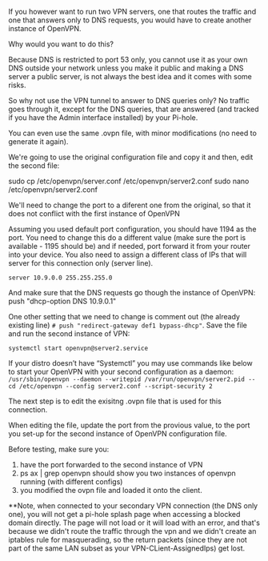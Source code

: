 If you however want to run two VPN servers, one that routes the traffic and one that answers only to DNS requests, you would have to create another instance of OpenVPN.

Why would you want to do this?

Because DNS is restricted to port 53 only, you cannot use it as your own DNS outside your network unless you make it public and making a DNS server a public server, is not always the best idea and it comes with some risks.

So why not use the VPN tunnel to answer to DNS queries only? No traffic goes through it, except for the DNS queries, that are answered (and tracked if you have the Admin interface installed) by your Pi-hole.

You can even use the same .ovpn file, with minor modifications (no need to generate it again).

We're going to use the original configuration file and copy it and then, edit the second file:

sudo cp /etc/openvpn/server.conf /etc/openvpn/server2.conf sudo nano /etc/openvpn/server2.conf

We'll need to change the port to a diferent one from the original, so that it does not conflict with the first instance of OpenVPN

Assuming you used default port configuration, you should have 1194 as the port. You need to change this do a different value (make sure the port is available - 1195 should be) and if needed, port forward it from your router into your device. You also need to assign a different class of IPs that will server for this connection only (server line).

`server 10.9.0.0 255.255.255.0` 

And make sure that the DNS requests go though the instance of OpenVPN: push "dhcp-option DNS 10.9.0.1"

One other setting that we need to change is comment out (the already existing line) `# push "redirect-gateway def1 bypass-dhcp"`.
Save the file and run the second instance of VPN:

`systemctl start openvpn@server2.service`

If your distro doesn’t have “Systemctl” you may use commands like below to start your OpenVPN with your second configuration as a daemon: 
`/usr/sbin/openvpn --daemon --writepid /var/run/openvpn/server2.pid --cd /etc/openvpn --config server2.conf --script-security 2`

The next step is to edit the exisitng .ovpn file that is used for this connection.

When editing the file, update the port from the provious value, to the port you set-up for the second instance of OpenVPN configuration file.

Before testing, make sure you:

1. have the port forwarded to the second instance of VPN
2. ps ax | grep openvpn should show you two instances of openvpn running (with different configs)
3. you modified the ovpn file and loaded it onto the client.

**Note, when connected to your secondary VPN connection (the DNS only one), you will not get a pi-hole splash page when accessing a blocked domain directly. The page will not load or it will load with an error, and that's because we didn't route the traffic through the vpn and we didn't create an iptables rule for masquerading, so the return packets (since they are not part of the same LAN subset as your VPN-CLient-AssignedIps) get lost.
